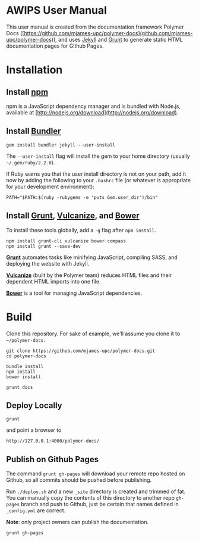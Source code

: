 AWIPS User Manual 
=================

This user manual is created from the documentation framework Polymer Docs ([https://github.com/mjames-upc/polymer-docs](github.com/mjames-upc/polymer-docs)), and uses [Jekyll](https://jekyllrb.com) and [Grunt](https://gruntjs.com) to generate static HTML documentation pages for Github Pages.

# Installation

##  Install [npm](https://www.npmjs.com)

npm is a JavaScript dependency manager and is bundled with Node.js, available at [http://nodejs.org/download](http://nodejs.org/download).

##  Install [Bundler](http://bundler.io)

    gem install bundler jekyll --user-install

The `--user-install` flag will install the gem to your home directory (usually `~/.gem/ruby/2.2.0`).

If Ruby warns you that the user install directory is not on your
path, add it now by adding the following to your `.bashrc` file
(or whatever is appropriate for your development environment):

    PATH="$PATH:$(ruby -rubygems -e 'puts Gem.user_dir')/bin"

## Install [Grunt](https://gruntjs.com), [Vulcanize](https://github.com/Polymer/vulcanize), and [Bower](http://bower.io)

To install these tools globally, add a `-g` flag after `npm install`.

    npm install grunt-cli vulcanize bower compass
    npm install grunt --save-dev

**[Grunt](https://gruntjs.com)** automates tasks like minifying JavaScript, compiling SASS, and deploying the website with Jekyll.

**[Vulcanize](https://github.com/Polymer/vulcanize)** (built by the Polymer team) reduces HTML files and their dependent HTML imports into one file. 

**[Bower](http://bower.io)** is a tool for managing JavaScript dependencies.


# Build

Clone this repository. For sake of example, we'll assume you clone 
it to `~/polymer-docs`.

    git clone https://github.com/mjames-upc/polymer-docs.git
    cd polymer-docs

    bundle install
    npm install
    bower install

    grunt docs

## Deploy Locally

    grunt
    
and point a browser to 

    http://127.0.0.1:4000/polymer-docs/

## Publish on Github Pages

The command `grunt gh-pages` will download your remote repo hosted on Github, so all commits should be pushed before publishing.

Run `./deploy.sh` and a new `_site` directory is created and trimmed of fat. You can manually copy the contents of this directory to another repo `gh-pages` branch and push to Github, just be certain that names defined in `_config.yml` are correct.

**Note**: only project owners can publish the documentation.

    grunt gh-pages



